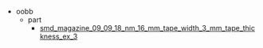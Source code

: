 * oobb
  * part
    * [smd_magazine_09_09_18_nm_16_mm_tape_width_3_mm_tape_thickness_ex_3](oobb/part/smd_magazine_09_09_18_nm_16_mm_tape_width_3_mm_tape_thickness_ex_3)
